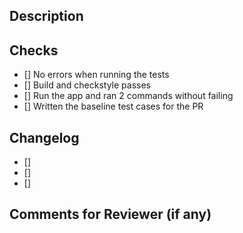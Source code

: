 ## Description
<!-- 
Describe the pull request and what it does 
1. What is this implementing
2. How is it being implemented
3. Why is this being implemented
-->

## Checks
- [] No errors when running the tests
- [] Build and checkstyle passes
- [] Run the app and ran 2 commands without failing
- [] Written the baseline test cases for the PR

## Changelog
- []
- []
- []

## Comments for Reviewer (if any)